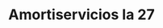 ---
title: "Amortiservicios la 27"
url: /barrios-unidos/amortiservicios-la-27/
shop: Autowerkstatt
---